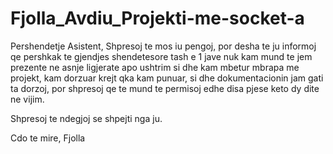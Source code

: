# Fjolla_Avdiu_Projekti-me-socket-a

Pershendetje Asistent, 
Shpresoj te mos iu pengoj, por desha te ju informoj qe pershkak te gjendjes shendetesore tash e 1 jave nuk kam mund te jem prezente ne asnje ligjerate apo ushtrim si dhe kam mbetur mbrapa me projekt, kam dorzuar krejt qka kam punuar, si dhe dokumentacionin jam gati ta dorzoj, por shpresoj qe te mund te permisoj edhe disa pjese keto dy dite ne vijim.

Shpresoj te ndegjoj se shpejti nga ju. 

Cdo te mire, 
Fjolla
